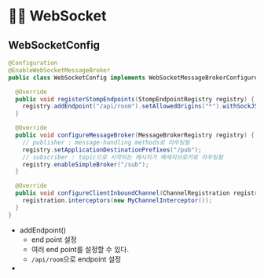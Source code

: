 # :female_detective: WebSocket

## WebSocketConfig

```java
@Configuration
@EnableWebSocketMessageBroker
public class WebSocketConfig implements WebSocketMessageBrokerConfigurer {

  @Override
  public void registerStompEndpoints(StompEndpointRegistry registry) {
    registry.addEndpoint("/api/room").setAllowedOrigins("*").withSockJS();
  }

  @Override
  public void configureMessageBroker(MessageBrokerRegistry registry) {
    // publisher : message-handling methods로 라우팅됨
    registry.setApplicationDestinationPrefixes("/pub");
    // subscriber : topic으로 시작되는 메시지가 메세지브로커로 라우팅됨
    registry.enableSimpleBroker("/sub");
  }

  @Override
  public void configureClientInboundChannel(ChannelRegistration registration) {
    registration.interceptors(new MyChannelInterceptor());
  }
}
```

- addEndpoint()
  - end point 설정
  - 여러 end point를 설정할 수 있다.
  - `/api/room`으로 endpoint 설정
- 

